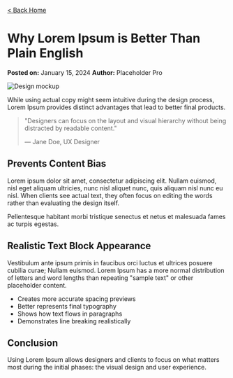 [< Back Home](/)

# Why Lorem Ipsum is Better Than Plain English

**Posted on:** January 15, 2024
**Author:** Placeholder Pro

![Design mockup](/images/design-mockup.jpg)

While using actual copy might seem intuitive during the design process, Lorem Ipsum provides distinct advantages that lead to better final products.

> "Designers can focus on the layout and visual hierarchy without being distracted by readable content."
>
> — Jane Doe, UX Designer

## Prevents Content Bias

Lorem ipsum dolor sit amet, consectetur adipiscing elit. Nullam euismod, nisl eget aliquam ultricies, nunc nisl aliquet nunc, quis aliquam nisl nunc eu nisl. When clients see actual text, they often focus on editing the words rather than evaluating the design itself.

Pellentesque habitant morbi tristique senectus et netus et malesuada fames ac turpis egestas.

## Realistic Text Block Appearance

Vestibulum ante ipsum primis in faucibus orci luctus et ultrices posuere cubilia curae; Nullam euismod. Lorem Ipsum has a more normal distribution of letters and word lengths than repeating "sample text" or other placeholder content.

-   Creates more accurate spacing previews
-   Better represents final typography
-   Shows how text flows in paragraphs
-   Demonstrates line breaking realistically

## Conclusion

Using Lorem Ipsum allows designers and clients to focus on what matters most during the initial phases: the visual design and user experience.
